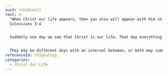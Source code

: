 ```yaml
---
uuid: rshi6uosli
text: >-
  "When Christ our life appears, then you also will appear with Him in glory."
  Colossians 3:4


  Suddenly one day we see that Christ is our life. That day everything is changed. There is a day when we see ourselves in Christ. After that, nothing can make us see ourselves outside of Him. It alters everything. Then also there is a day when we see that Christ within us is our life. That too alters our whole outlook.


  They may be different days with an interval between, or both may come together. But we must have both; and when we do, then we begin to know Christ’s fullness, and to marvel that we have been so stupid hitherto as to remain poor in God’s storehouse.
referenceId: r93yhufssg
categories:
  - Christ Our Life
---
```

